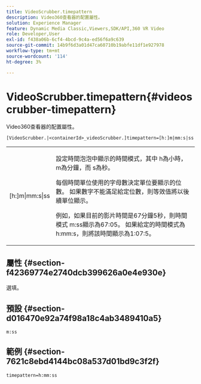 ```yaml
---
title: VideoScrubber.timepattern
description: Video360查看器的配置屬性。
solution: Experience Manager
feature: Dynamic Media Classic,Viewers,SDK/API,360 VR Video
role: Developer,User
exl-id: f438a06b-6cf4-4bcd-9c4a-ed56f6a9c639
source-git-commit: 14b9f6d3a01d47ca60710b19abfe11df1e927978
workflow-type: tm+mt
source-wordcount: '114'
ht-degree: 3%

---
```


# VideoScrubber.timepattern{#videoscrubber-timepattern}

Video360查看器的配置屬性。

`[VideoScrubber.|<containerId>_videoScrubber.]timepattern=[h:]m|mm:s|ss`

<table id="table_C616483932C2482CA9794DDD7313FD7C"> 
 <tbody> 
  <tr> 
   <td colname="col1"> <p> <span class="codeph"> [h:]m|mm:s|ss</span> </p> </td> 
   <td colname="col2"> <p> 設定時間泡泡中顯示的時間模式，其中<span class="codeph"> h</span>為小時，<span class="codeph"> m</span>為分鐘，而<span class="codeph"> s</span>為秒。 </p> <p>每個時間單位使用的字母數決定單位要顯示的位數。 如果數字不能滿足給定位數，則等效值將以後續單位顯示。 </p> <p>例如，如果目前的影片時間是67分鐘5秒，則時間模式<span class="codeph"> m:ss</span>顯示為67:05。 如果給定的時間模式為<span class="codeph"> h:mm:s</span>，則將該時間顯示為1:07:5。 </p> </td> 
  </tr> 
 </tbody> 
</table>

## 屬性 {#section-f42369774e2740dcb399626a0e4e930e}

選填。

## 預設 {#section-d016470e92a74f98a18c4ab3489410a5}

`m:ss`

## 範例 {#section-7621c8ebd4144bc08a537d01bd9c3f2f}

```
timepattern=h:mm:ss
```
